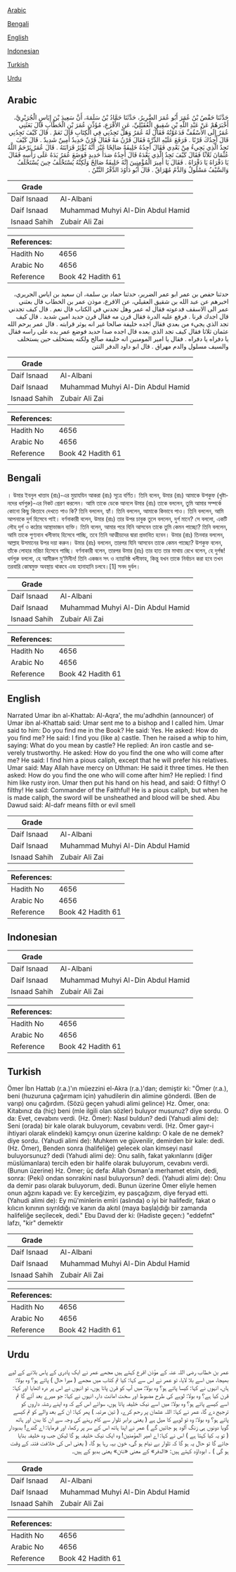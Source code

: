 [Arabic](#arabic)

[Bengali](#bengali)

[English](#english)

[Indonesian](#indonesian)

[Turkish](#turkish)

[Urdu](#urdu)

## Arabic


<div dir="rtl" lang="ar" style={{fontSize:'larger',backgroundColor:'#f8f9fa',padding:20}}>
حَدَّثَنَا حَفْصُ بْنُ عُمَرَ أَبُو عُمَرَ الضَّرِيرُ، حَدَّثَنَا حَمَّادُ بْنُ سَلَمَةَ، أَنَّ سَعِيدَ بْنَ إِيَاسٍ الْجُرَيْرِيَّ، أَخْبَرَهُمْ عَنْ عَبْدِ اللَّهِ بْنِ شَقِيقٍ الْعُقَيْلِيِّ، عَنِ الأَقْرَعِ، مُؤَذِّنِ عُمَرَ بْنِ الْخَطَّابِ قَالَ بَعَثَنِي عُمَرُ إِلَى الأُسْقُفِّ فَدَعَوْتُهُ فَقَالَ لَهُ عُمَرُ وَهَلْ تَجِدُنِي فِي الْكِتَابِ قَالَ نَعَمْ ‏.‏ قَالَ كَيْفَ تَجِدُنِي قَالَ أَجِدُكَ قَرْنًا ‏.‏ فَرَفَعَ عَلَيْهِ الدِّرَّةَ فَقَالَ قَرْنُ مَهْ فَقَالَ قَرْنٌ حَدِيدٌ أَمِينٌ شَدِيدٌ ‏.‏ قَالَ كَيْفَ تَجِدُ الَّذِي يَجِيءُ مِنْ بَعْدِي فَقَالَ أَجِدُهُ خَلِيفَةً صَالِحًا غَيْرَ أَنَّهُ يُؤْثِرُ قَرَابَتَهُ ‏.‏ قَالَ عُمَرُ يَرْحَمُ اللَّهُ عُثْمَانَ ثَلاَثًا فَقَالَ كَيْفَ تَجِدُ الَّذِي بَعْدَهُ قَالَ أَجِدُهُ صَدَأَ حَدِيدٍ فَوَضَعَ عُمَرُ يَدَهُ عَلَى رَأْسِهِ فَقَالَ يَا دَفْرَاهُ يَا دَفْرَاهُ ‏.‏ فَقَالَ يَا أَمِيرَ الْمُؤْمِنِينَ إِنَّهُ خَلِيفَةٌ صَالِحٌ وَلَكِنَّهُ يُسْتَخْلَفُ حِينَ يُسْتَخْلَفُ وَالسَّيْفُ مَسْلُولٌ وَالدَّمُ مُهْرَاقٌ ‏.‏ قَالَ أَبُو دَاوُدَ الدَّفْرُ النَّتْنُ ‏.‏
</div>
<div style={{backgroundColor:'#f8f9fa',padding:20, marginBottom: 10}}><table> <thead> <tr> <th>Grade</th> <th></th> </tr> </thead> <tbody> <tr><td>Daif Isnaad</td><td>Al-Albani</td></tr><tr><td>Daif Isnaad</td><td>Muhammad Muhyi Al-Din Abdul Hamid</td></tr><tr><td>Isnaad Sahih</td><td>Zubair Ali Zai</td></tr></tbody></table><table> <thead> <tr> <th>References:</th> <th></th> </tr> </thead> <tbody><tr><td>Hadith No</td><td>4656</td></tr><tr><td>Arabic No</td><td>4656</td></tr><tr><td>Reference</td><td>Book 42 Hadith 61</td></tr></tbody></table></div>


<div dir="rtl" lang="ar" style={{fontSize:'larger',backgroundColor:'#f8f9fa',padding:20}}>
حدثنا حفص بن عمر ابو عمر الضرير، حدثنا حماد بن سلمة، ان سعيد بن اياس الجريري، اخبرهم عن عبد الله بن شقيق العقيلي، عن الاقرع، موذن عمر بن الخطاب قال بعثني عمر الى الاسقف فدعوته فقال له عمر وهل تجدني في الكتاب قال نعم . قال كيف تجدني قال اجدك قرنا . فرفع عليه الدرة فقال قرن مه فقال قرن حديد امين شديد . قال كيف تجد الذي يجيء من بعدي فقال اجده خليفة صالحا غير انه يوثر قرابته . قال عمر يرحم الله عثمان ثلاثا فقال كيف تجد الذي بعده قال اجده صدا حديد فوضع عمر يده على راسه فقال يا دفراه يا دفراه . فقال يا امير المومنين انه خليفة صالح ولكنه يستخلف حين يستخلف والسيف مسلول والدم مهراق . قال ابو داود الدفر النتن
</div>
<div style={{backgroundColor:'#f8f9fa',padding:20, marginBottom: 10}}><table> <thead> <tr> <th>Grade</th> <th></th> </tr> </thead> <tbody> <tr><td>Daif Isnaad</td><td>Al-Albani</td></tr><tr><td>Daif Isnaad</td><td>Muhammad Muhyi Al-Din Abdul Hamid</td></tr><tr><td>Isnaad Sahih</td><td>Zubair Ali Zai</td></tr></tbody></table><table> <thead> <tr> <th>References:</th> <th></th> </tr> </thead> <tbody><tr><td>Hadith No</td><td>4656</td></tr><tr><td>Arabic No</td><td>4656</td></tr><tr><td>Reference</td><td>Book 42 Hadith 61</td></tr></tbody></table></div>

## Bengali


<div dir="ltr" lang="bn" style={{fontSize:'larger',backgroundColor:'#f8f9fa',padding:20}}>
। উমার ইবনুল খাত্তাব (রাঃ)-এর মুয়াযযিন আকরা (রাঃ) সূত্রে বর্ণিত। তিনি বলেন, উমার (রাঃ) আমাকে উশকুফ (খৃষ্টানদের ধর্মগুরু)-এর নিকট প্রেরণ করলেন। আমি তাকে ডেকে আনলে উমার (রাঃ) তাকে বললেন, তুমি আমার সম্পর্কে কোনো কিছু কিতাবে দেখতে পাও কি? তিনি বললেন, হ্যাঁ। তিনি বললেন, আমাকে কিভাবে পাও। তিনি বললেন, আমি আপনাকে দুর্গ হিসেবে পাই। বর্ণনাকারী বলেন, উমার (রাঃ) তার উপর চাবুক তুলে বললেন, দুর্গ মানে? সে বললো, একটি লৌহ দুর্গ ও কঠোর আস্থাভাজন ব্যক্তি। তিনি বলেন, আমার পরে যিনি আসবেন তাকে তুমি কেমন পাচ্ছো? তিনি বললেন, আমি তাকে পুণ্যবান খলীফাহ হিসেবে পাচ্ছি, তবে তিনি আত্মীয়দের দ্বারা প্রভাবিত হবেন। উমার (রাঃ) তিনবার বললেন, আল্লাহ উসমানের উপর দয়া করুন। উমার (রাঃ) বললেন, তারপর যিনি আসবেন তাকে কেমন পাচ্ছো? উশকুফ বলেন, তাঁকে লোহার মরিচা হিসেবে পাচ্ছি। বর্ণনাকারী বলেন, তারপর উমার (রাঃ) তার হাত তার মাথায় রেখে বলেন, হে দুর্গন্ধ! ধর্মগুরু বললো, হে আমীরুল মু‘মিনীন! তিনি একজন সৎ ও ন্যায়নিষ্ঠ খলীফাহ, কিন্তু যখন তাকে নির্বাচন করা হবে তখন তরবারি কোষমুক্ত অবস্থায় থাকবে এবং হানাহানি চলবে।[1] সনদ দুর্বল।
</div>
<div style={{backgroundColor:'#f8f9fa',padding:20, marginBottom: 10}}><table> <thead> <tr> <th>Grade</th> <th></th> </tr> </thead> <tbody> <tr><td>Daif Isnaad</td><td>Al-Albani</td></tr><tr><td>Daif Isnaad</td><td>Muhammad Muhyi Al-Din Abdul Hamid</td></tr><tr><td>Isnaad Sahih</td><td>Zubair Ali Zai</td></tr></tbody></table><table> <thead> <tr> <th>References:</th> <th></th> </tr> </thead> <tbody><tr><td>Hadith No</td><td>4656</td></tr><tr><td>Arabic No</td><td>4656</td></tr><tr><td>Reference</td><td>Book 42 Hadith 61</td></tr></tbody></table></div>

## English


<div dir="ltr" lang="en" style={{fontSize:'larger',backgroundColor:'#f8f9fa',padding:20}}>
Narrated Umar ibn al-Khattab: Al-Aqra', the mu'adhdhin (announcer) of Umar ibn al-Khattab said: Umar sent me to a bishop and I called him. Umar said to him: Do you find me in the Book? He said: Yes. He asked: How do you find me? He said: I find you (like a) castle. Then he raised a whip to him, saying: What do you mean by castle? He replied: An iron castle and severely trustworthy. He asked: How do you find the one who will come after me? He said: I find him a pious caliph, except that he will prefer his relatives. Umar said: May Allah have mercy on Uthman: He said it three times. He then asked: How do you find the one who will come after him? He replied: I find him like rusty iron. Umar then put his hand on his head, and said: O filthy! O filthy! He said: Commander of the Faithful! He is a pious caliph, but when he is made caliph, the sword will be unsheathed and blood will be shed. Abu Dawud said: Al-dafr means filth or evil smell
</div>
<div style={{backgroundColor:'#f8f9fa',padding:20, marginBottom: 10}}><table> <thead> <tr> <th>Grade</th> <th></th> </tr> </thead> <tbody> <tr><td>Daif Isnaad</td><td>Al-Albani</td></tr><tr><td>Daif Isnaad</td><td>Muhammad Muhyi Al-Din Abdul Hamid</td></tr><tr><td>Isnaad Sahih</td><td>Zubair Ali Zai</td></tr></tbody></table><table> <thead> <tr> <th>References:</th> <th></th> </tr> </thead> <tbody><tr><td>Hadith No</td><td>4656</td></tr><tr><td>Arabic No</td><td>4656</td></tr><tr><td>Reference</td><td>Book 42 Hadith 61</td></tr></tbody></table></div>

## Indonesian


<div dir="ltr" lang="id" style={{fontSize:'larger',backgroundColor:'#f8f9fa',padding:20}}>

</div>
<div style={{backgroundColor:'#f8f9fa',padding:20, marginBottom: 10}}><table> <thead> <tr> <th>Grade</th> <th></th> </tr> </thead> <tbody> <tr><td>Daif Isnaad</td><td>Al-Albani</td></tr><tr><td>Daif Isnaad</td><td>Muhammad Muhyi Al-Din Abdul Hamid</td></tr><tr><td>Isnaad Sahih</td><td>Zubair Ali Zai</td></tr></tbody></table><table> <thead> <tr> <th>References:</th> <th></th> </tr> </thead> <tbody><tr><td>Hadith No</td><td>4656</td></tr><tr><td>Arabic No</td><td>4656</td></tr><tr><td>Reference</td><td>Book 42 Hadith 61</td></tr></tbody></table></div>

## Turkish


<div dir="ltr" lang="tr" style={{fontSize:'larger',backgroundColor:'#f8f9fa',padding:20}}>
Ömer İbn Hattab (r.a.)'ın müezzini el-Akra (r.a.)'dan; demiştir ki: "Ömer (r.a.), beni (huzuruna çağırmam için) yahudilerin din alimine gönderdi. (Ben de varıp) onu çağırdım. (Sözü geçen yahudi alimi gelince) Hz. Ömer, ona: Kitabınız da (hiç) beni (mle ilgili olan sözler) buluyor musunuz? diye sordu. O da: Evet, cevabını verdi. (Hz. Ömer): Nasıl buldun? dedi (Yahudi alimi de): Seni (orada) bir kale olarak buluyorum, cevabını verdi. (Hz. Ömer gayr-i ihtiyari olarak elindeki) kamçıyı onun üzerine kaldırıp: O kale de ne demek? diye sordu. (Yahudi alimi de): Muhkem ve güvenilir, demirden bir kale: dedi. (Hz. Ömer), Benden sonra (halifeliğe) gelecek olan kimseyi nasıl buluyorsunuz? dedi (Yahudi alimi de): Onu salih, fakat yakınlarını (diğer müslümanlara) tercih eden bir halife olarak buluyorum, cevabını verdi. (Bunun üzerine) Hz. Ömer; üç defa: Allah Osman'a merhamet etsin, dedi, sonra: (Peki) ondan sonrakini nasıl buluyorsun? dedi. (Yahudi alimi de): Onu da demir pası olarak buluyorum, dedi. Bunun üzerine Ömer eliyle hemen onun ağzını kapadı ve: Ey kerceğizim, ey pasçağızım, diye feryad etti. (Yahudi alimi de): Ey mü'minlerin emîri (aslında) o iyi bir halifedir, fakat o kılıcın kınının sıyrıldığı ve kanın da akıtıl (maya başla)dığı bir zamanda halifeliğe seçilecek, dedi." Ebu Davııd der ki: (Hadiste geçen:) "eddefnt" lafzı, "kir" demektir
</div>
<div style={{backgroundColor:'#f8f9fa',padding:20, marginBottom: 10}}><table> <thead> <tr> <th>Grade</th> <th></th> </tr> </thead> <tbody> <tr><td>Daif Isnaad</td><td>Al-Albani</td></tr><tr><td>Daif Isnaad</td><td>Muhammad Muhyi Al-Din Abdul Hamid</td></tr><tr><td>Isnaad Sahih</td><td>Zubair Ali Zai</td></tr></tbody></table><table> <thead> <tr> <th>References:</th> <th></th> </tr> </thead> <tbody><tr><td>Hadith No</td><td>4656</td></tr><tr><td>Arabic No</td><td>4656</td></tr><tr><td>Reference</td><td>Book 42 Hadith 61</td></tr></tbody></table></div>

## Urdu


<div dir="rtl" lang="ur" style={{fontSize:'larger',backgroundColor:'#f8f9fa',padding:20}}>
عمر بن خطاب رضی اللہ عنہ کے مؤذن اقرع کہتے ہیں مجھے عمر نے ایک پادری کے پاس بلانے کے لیے بھیجا، میں اسے بلا لایا، تو عمر نے اس سے کہا: کیا تم کتاب میں مجھے ( میرا حال ) پاتے ہو؟ وہ بولا: ہاں، انہوں نے کہا: کیسا پاتے ہو؟ وہ بولا: میں آپ کو قرن پاتا ہوں، تو انہوں نے اس پر درہ اٹھایا اور کہا: قرن کیا ہے؟ وہ بولا: لوہے کی طرح مضبوط اور سخت امانت دار، انہوں نے کہا: جو میرے بعد آئے گا تم اسے کیسے پاتے ہو؟ وہ بولا: میں اسے نیک خلیفہ پاتا ہوں، سوائے اس کے کہ وہ اپنے رشتہ داروں کو ترجیح دے گا، عمر نے کہا: اللہ عثمان پر رحم کرے، ( تین مرتبہ ) پھر کہا: ان کے بعد والے کو تم کیسے پاتے ہو؟ وہ بولا: وہ تو لوہے کا میل ہے ( یعنی برابر تلوار سے کام رہنے کی وجہ سے ان کا بدن اور ہاتھ گویا دونوں ہی زنگ آلود ہو جائیں گے ) عمر نے اپنا ہاتھ اس کے سر پر رکھا، اور فرمایا: اے گندے! بدبودار ( تو یہ کیا کہتا ہے ) اس نے کہا: اے امیر المؤمنین! وہ ایک نیک خلیفہ ہو گا لیکن جب وہ خلیفہ بنایا جائے گا تو حال یہ ہو گا کہ تلوار بے نیام ہو گی، خون بہہ رہا ہو گا، ( یعنی اس کی خلافت فتنہ کے وقت ہو گی ) ۔ ابوداؤد کہتے ہیں: «الدفر» کے معنی «نتن» یعنی بدبو کے ہیں۔
</div>
<div style={{backgroundColor:'#f8f9fa',padding:20, marginBottom: 10}}><table> <thead> <tr> <th>Grade</th> <th></th> </tr> </thead> <tbody> <tr><td>Daif Isnaad</td><td>Al-Albani</td></tr><tr><td>Daif Isnaad</td><td>Muhammad Muhyi Al-Din Abdul Hamid</td></tr><tr><td>Isnaad Sahih</td><td>Zubair Ali Zai</td></tr></tbody></table><table> <thead> <tr> <th>References:</th> <th></th> </tr> </thead> <tbody><tr><td>Hadith No</td><td>4656</td></tr><tr><td>Arabic No</td><td>4656</td></tr><tr><td>Reference</td><td>Book 42 Hadith 61</td></tr></tbody></table></div>